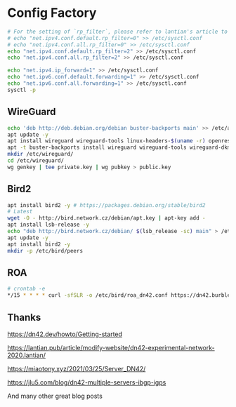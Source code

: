 # Config Factory

```bash
# For the setting of `rp_filter`, please refer to lantian's article to choose by yourself
# echo "net.ipv4.conf.default.rp_filter=0" >> /etc/sysctl.conf
# echo "net.ipv4.conf.all.rp_filter=0" >> /etc/sysctl.conf
echo "net.ipv4.conf.default.rp_filter=2" >> /etc/sysctl.conf
echo "net.ipv4.conf.all.rp_filter=2" >> /etc/sysctl.conf

echo "net.ipv4.ip_forward=1" >> /etc/sysctl.conf
echo "net.ipv6.conf.default.forwarding=1" >> /etc/sysctl.conf
echo "net.ipv6.conf.all.forwarding=1" >> /etc/sysctl.conf
sysctl -p
```

## WireGuard

```bash
echo 'deb http://deb.debian.org/debian buster-backports main' >> /etc/apt/sources.list # Debian 10
apt update -y
apt install wireguard wireguard-tools linux-headers-$(uname -r) openresolv -y # Debian 11
apt -t buster-backports install wireguard wireguard-tools wireguard-dkms linux-headers-$(uname -r) openresolv -y# Debian 10
mkdir /etc/wireguard/
cd /etc/wireguard/
wg genkey | tee private.key | wg pubkey > public.key
```

## Bird2

```bash
apt install bird2 -y # https://packages.debian.org/stable/bird2
# Latest
wget -O - http://bird.network.cz/debian/apt.key | apt-key add -
apt install lsb-release -y
echo "deb http://bird.network.cz/debian/ $(lsb_release -sc) main" > /etc/apt/sources.list.d/bird.list
apt update -y
apt install bird2 -y
mkdir -p /etc/bird/peers
```

## ROA

```bash
# crontab -e
*/15 * * * * curl -sfSLR -o /etc/bird/roa_dn42.conf https://dn42.burble.com/roa/dn42_roa_bird2_4.conf && curl -sfSLR -o /etc/bird/roa_dn42_v6.conf https://dn42.burble.com/roa/dn42_roa_bird2_6.conf && /usr/sbin/birdc c 1> /dev/null
```

## Thanks

https://dn42.dev/howto/Getting-started

https://lantian.pub/article/modify-website/dn42-experimental-network-2020.lantian/

https://miaotony.xyz/2021/03/25/Server_DN42/

https://jlu5.com/blog/dn42-multiple-servers-ibgp-igps

And many other great blog posts
